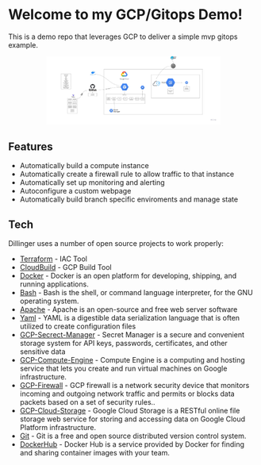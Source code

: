 # Welcome to my GCP/Gitops Demo!


This is a demo repo that leverages GCP to deliver a simple mvp gitops example.

<p align="center">
  <img src="https://github.com/EmanuelBurgess/eburgess-gitops-demo/blob/eb3e1cfba165ebca5c00585d37d1d434d0df3abe/images/gcpgitopsdemo.pdf" width="350" title="High level diagram">
</p>

## Features

- Automatically build a compute instance
- Automatically create a firewall rule to allow traffic to that instance
- Automatically set up monitoring and alerting
- Autoconfigure a custom webpage
- Automatically build branch specific enviroments and manage state


## Tech

Dillinger uses a number of open source projects to work properly:

- [Terraform] - IAC Tool
- [CloudBuild] - GCP Build Tool
- [Docker] - Docker is an open platform for developing, shipping, and running applications.
- [Bash] - Bash is the shell, or command language interpreter, for the GNU operating system. 
- [Apache] - Apache is an open-source and free web server software
- [Yaml] - YAML is a digestible data serialization language that is often utilized to create configuration files
- [GCP-Secrect-Manager] - Secret Manager is a secure and convenient storage system for API keys, passwords, certificates, and other sensitive data
- [GCP-Compute-Engine] - Compute Engine is a computing and hosting service that lets you create and run virtual machines on Google infrastructure.
- [GCP-Firewall] - GCP firewall is a network security device that monitors incoming and outgoing network traffic and permits or blocks data packets based on a set of security rules..
- [GCP-Cloud-Storage] - Google Cloud Storage is a RESTful online file storage web service for storing and accessing data on Google Cloud Platform infrastructure.
- [Git] - Git is a free and open source distributed version control system.
- [DockerHub] - Docker Hub is a service provided by Docker for finding and sharing container images with your team.


[//]: # (These are reference links used in the body of this note and get stripped out when the markdown processor does its job. There is no need to format nicely because it shouldn't be seen. Thanks SO - http://stackoverflow.com/questions/4823468/store-comments-in-markdown-syntax)

   [Terraform]: <https://www.terraform.io/>
   [CloudBuild]: <https://cloud.google.com/build/>
   [Docker]: <https://www.docker.com/>
   [Bash]: <https://www.gnu.org/software/bash/>
   [Apache]: <https://httpd.apache.org/>
   [Yaml]: <https://yaml.org/>
   [GCP-Secrect-Manager]: <https://cloud.google.com/secret-manager/>
   [GCP-Compute-Engine]: <https://cloud.google.com/compute/>
   [GCP-Firewall]: <https://cloud.google.com/vpc/docs/using-firewalls/>
   [GCP-Cloud-Storage]: <https://cloud.google.com/storage/>
   [Git]: <https://git-scm.com/>
   [DockerHub]: <https://hub.docker.com/>